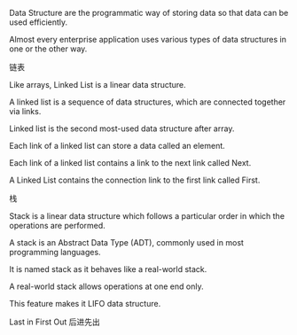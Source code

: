 Data Structure are the programmatic way of storing data so that data can be used efficiently.

Almost every enterprise application uses various types of data structures in one or the other way.

链表

Like arrays, Linked List is a linear data structure.

A linked list is a sequence of data structures, which are connected together via links.

Linked list is the second most-used data structure after array.

Each link of a linked list can store a data called an element.

Each link of a linked list contains a link to the next link called Next.

A Linked List contains the connection link to the first link called First.

栈

Stack is a linear data structure which follows a particular order in which the operations are performed.

A stack is an Abstract Data Type (ADT), commonly used in most programming languages.

It is named stack as it behaves like a real-world stack.

A real-world stack allows operations at one end only.

This feature makes it LIFO data structure.

Last in First Out 后进先出